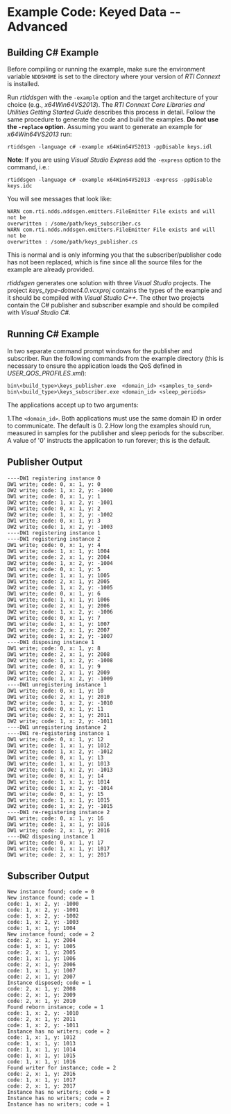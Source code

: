 # Example Code: Keyed Data -- Advanced

## Building C# Example
Before compiling or running the example, make sure the environment variable
`NDDSHOME` is set to the directory where your version of *RTI Connext* is
installed.

Run *rtiddsgen* with the `-example` option and the target architecture of your
choice (e.g., *x64Win64VS2013*). The *RTI Connext Core Libraries and Utilities
Getting Started Guide* describes this process in detail. Follow the same
procedure to generate the code and build the examples. **Do not use the
`-replace` option.** Assuming you want to generate an example for
*x64Win64VS2013* run:
```
rtiddsgen -language c# -example x64Win64VS2013 -ppDisable keys.idl
```

**Note**: If you are using *Visual Studio Express* add the `-express` option to
the command, i.e.:
```
rtiddsgen -language c# -example x64Win64VS2013 -express -ppDisable keys.idc
```

You will see messages that look like:
```
WARN com.rti.ndds.nddsgen.emitters.FileEmitter File exists and will not be
overwritten : /some/path/keys_subscriber.cs
WARN com.rti.ndds.nddsgen.emitters.FileEmitter File exists and will not be
overwritten : /some/path/keys_publisher.cs
```

This is normal and is only informing you that the subscriber/publisher code has
not been replaced, which is fine since all the source files for the example are
already provided.

*rtiddsgen* generates one solution with three *Visual Studio* projects.
The project *keys_type-dotnet4.0.vcxproj* contains the types of the
example and it should be compiled with *Visual Studio C++*. The other two
projects contain the C# publisher and subscriber example and should be compiled
with *Visual Studio C#*.

## Running C# Example
In two separate command prompt windows for the publisher and subscriber. Run
the following commands from the example directory (this is necessary to ensure
the application loads the QoS defined in *USER_QOS_PROFILES.xml*):

```
bin\<build_type>\keys_publisher.exe  <domain_id> <samples_to_send>
bin\<build_type>\keys_subscriber.exe <domain_id> <sleep_periods>
```

The applications accept up to two arguments:

1.The `<domain_id>`. Both applications must use the same domain ID in order to
communicate. The default is 0.
2.How long the examples should run, measured in samples for the publisher
and sleep periods for the subscriber. A value of '0' instructs the
application to run forever; this is the default.


## Publisher Output
```
----DW1 registering instance 0
DW1 write; code: 0, x: 1, y: 0
DW2 write; code: 1, x: 2, y: -1000
DW1 write; code: 0, x: 1, y: 1
DW2 write; code: 1, x: 2, y: -1001
DW1 write; code: 0, x: 1, y: 2
DW2 write; code: 1, x: 2, y: -1002
DW1 write; code: 0, x: 1, y: 3
DW2 write; code: 1, x: 2, y: -1003
----DW1 registering instance 1
----DW1 registering instance 2
DW1 write; code: 0, x: 1, y: 4
DW1 write; code: 1, x: 1, y: 1004
DW1 write; code: 2, x: 1, y: 2004
DW2 write; code: 1, x: 2, y: -1004
DW1 write; code: 0, x: 1, y: 5
DW1 write; code: 1, x: 1, y: 1005
DW1 write; code: 2, x: 1, y: 2005
DW2 write; code: 1, x: 2, y: -1005
DW1 write; code: 0, x: 1, y: 6
DW1 write; code: 1, x: 1, y: 1006
DW1 write; code: 2, x: 1, y: 2006
DW2 write; code: 1, x: 2, y: -1006
DW1 write; code: 0, x: 1, y: 7
DW1 write; code: 1, x: 1, y: 1007
DW1 write; code: 2, x: 1, y: 2007
DW2 write; code: 1, x: 2, y: -1007
----DW1 disposing instance 1
DW1 write; code: 0, x: 1, y: 8
DW1 write; code: 2, x: 1, y: 2008
DW2 write; code: 1, x: 2, y: -1008
DW1 write; code: 0, x: 1, y: 9
DW1 write; code: 2, x: 1, y: 2009
DW2 write; code: 1, x: 2, y: -1009
----DW1 unregistering instance 1
DW1 write; code: 0, x: 1, y: 10
DW1 write; code: 2, x: 1, y: 2010
DW2 write; code: 1, x: 2, y: -1010
DW1 write; code: 0, x: 1, y: 11
DW1 write; code: 2, x: 1, y: 2011
DW2 write; code: 1, x: 2, y: -1011
----DW1 unregistering instance 2
----DW1 re-registering instance 1
DW1 write; code: 0, x: 1, y: 12
DW1 write; code: 1, x: 1, y: 1012
DW2 write; code: 1, x: 2, y: -1012
DW1 write; code: 0, x: 1, y: 13
DW1 write; code: 1, x: 1, y: 1013
DW2 write; code: 1, x: 2, y: -1013
DW1 write; code: 0, x: 1, y: 14
DW1 write; code: 1, x: 1, y: 1014
DW2 write; code: 1, x: 2, y: -1014
DW1 write; code: 0, x: 1, y: 15
DW1 write; code: 1, x: 1, y: 1015
DW2 write; code: 1, x: 2, y: -1015
----DW1 re-registering instance 2
DW1 write; code: 0, x: 1, y: 16
DW1 write; code: 1, x: 1, y: 1016
DW1 write; code: 2, x: 1, y: 2016
----DW2 disposing instance 1
DW1 write; code: 0, x: 1, y: 17
DW1 write; code: 1, x: 1, y: 1017
DW1 write; code: 2, x: 1, y: 2017
```

## Subscriber Output
```
New instance found; code = 0
New instance found; code = 1
code: 1, x: 2, y: -1000
code: 1, x: 2, y: -1001
code: 1, x: 2, y: -1002
code: 1, x: 2, y: -1003
code: 1, x: 1, y: 1004
New instance found; code = 2
code: 2, x: 1, y: 2004
code: 1, x: 1, y: 1005
code: 2, x: 1, y: 2005
code: 1, x: 1, y: 1006
code: 2, x: 1, y: 2006
code: 1, x: 1, y: 1007
code: 2, x: 1, y: 2007
Instance disposed; code = 1
code: 2, x: 1, y: 2008
code: 2, x: 1, y: 2009
code: 2, x: 1, y: 2010
Found reborn instance; code = 1
code: 1, x: 2, y: -1010
code: 2, x: 1, y: 2011
code: 1, x: 2, y: -1011
Instance has no writers; code = 2
code: 1, x: 1, y: 1012
code: 1, x: 1, y: 1013
code: 1, x: 1, y: 1014
code: 1, x: 1, y: 1015
code: 1, x: 1, y: 1016
Found writer for instance; code = 2
code: 2, x: 1, y: 2016
code: 1, x: 1, y: 1017
code: 2, x: 1, y: 2017
Instance has no writers; code = 0
Instance has no writers; code = 2
Instance has no writers; code = 1
```
